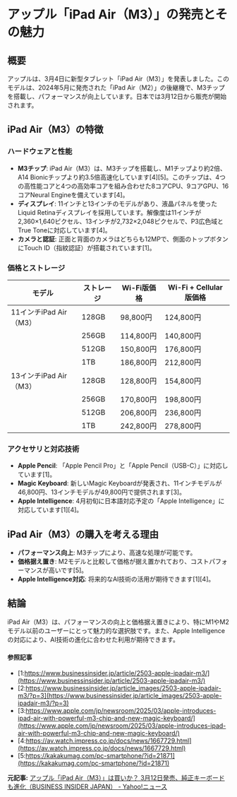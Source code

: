 # アップル「iPad Air（M3）」の発売とその魅力

## 概要

アップルは、3月4日に新型タブレット「iPad Air（M3）」を発表しました。このモデルは、2024年5月に発売された「iPad Air（M2）」の後継機で、M3チップを搭載し、パフォーマンスが向上しています。日本では3月12日から販売が開始されます。

## iPad Air（M3）の特徴

### ハードウェアと性能

- **M3チップ**: iPad Air（M3）は、M3チップを搭載し、M1チップより約2倍、A14 Bionicチップより約3.5倍高速化しています[4][5]。このチップは、4つの高性能コアと4つの高効率コアを組み合わせた8コアCPU、9コアGPU、16コアNeural Engineを備えています[4]。
- **ディスプレイ**: 11インチと13インチのモデルがあり、液晶パネルを使ったLiquid Retinaディスプレイを採用しています。解像度は11インチが2,360×1,640ピクセル、13インチが2,732×2,048ピクセルで、P3広色域とTrue Toneに対応しています[4]。
- **カメラと認証**: 正面と背面のカメラはどちらも12MPで、側面のトップボタンにTouch ID（指紋認証）が搭載されています[1]。

### 価格とストレージ

| モデル | ストレージ | Wi-Fi版価格 | Wi-Fi + Cellular版価格 |
| --- | --- | --- | --- |
| 11インチiPad Air（M3） | 128GB | 98,800円 | 124,800円 |
| | 256GB | 114,800円 | 140,800円 |
| | 512GB | 150,800円 | 176,800円 |
| | 1TB | 186,800円 | 212,800円 |
| 13インチiPad Air（M3） | 128GB | 128,800円 | 154,800円 |
| | 256GB | 170,800円 | 198,800円 |
| | 512GB | 206,800円 | 236,800円 |
| | 1TB | 242,800円 | 278,800円 |

### アクセサリと対応技術

- **Apple Pencil**: 「Apple Pencil Pro」と「Apple Pencil（USB-C）」に対応しています[1]。
- **Magic Keyboard**: 新しいMagic Keyboardが発表され、11インチモデルが46,800円、13インチモデルが49,800円で提供されます[3]。
- **Apple Intelligence**: 4月初旬に日本語対応予定の「Apple Intelligence」に対応しています[1][4]。

## iPad Air（M3）の購入を考える理由

- **パフォーマンス向上**: M3チップにより、高速な処理が可能です。
- **価格据え置き**: M2モデルと比較して価格が据え置かれており、コストパフォーマンスが高いです[5]。
- **Apple Intelligence対応**: 将来的なAI技術の活用が期待できます[1][4]。

## 結論

iPad Air（M3）は、パフォーマンスの向上と価格据え置きにより、特にM1やM2モデル以前のユーザーにとって魅力的な選択肢です。また、Apple Intelligenceの対応により、AI技術の進化に合わせた利用が期待できます。

#### 参照記事
- [1:https://www.businessinsider.jp/article/2503-apple-ipadair-m3/](https://www.businessinsider.jp/article/2503-apple-ipadair-m3/)
- [2:https://www.businessinsider.jp/article_images/2503-apple-ipadair-m3/?p=3](https://www.businessinsider.jp/article_images/2503-apple-ipadair-m3/?p=3)
- [3:https://www.apple.com/jp/newsroom/2025/03/apple-introduces-ipad-air-with-powerful-m3-chip-and-new-magic-keyboard/](https://www.apple.com/jp/newsroom/2025/03/apple-introduces-ipad-air-with-powerful-m3-chip-and-new-magic-keyboard/)
- [4:https://av.watch.impress.co.jp/docs/news/1667729.html](https://av.watch.impress.co.jp/docs/news/1667729.html)
- [5:https://kakakumag.com/pc-smartphone/?id=21871](https://kakakumag.com/pc-smartphone/?id=21871)


**元記事:** [アップル「iPad Air（M3）」は買いか？ 3月12日発売、純正キーボードも進化（BUSINESS INSIDER JAPAN） - Yahoo!ニュース](https://news.yahoo.co.jp/articles/20322d881c933b290ddf96257c9a2bb377eba424?source=rss)